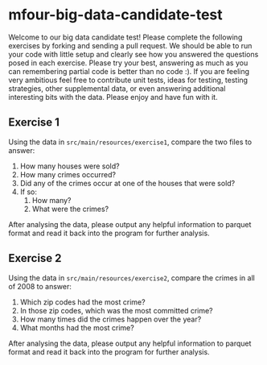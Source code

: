 # mfour-big-data-candidate-test
Welcome to our big data candidate test! Please complete the following exercises by forking and sending a pull request. We should be able to run your code with little setup and clearly see how you answered the questions posed in each exercise. Please try your best, answering as much as you can remembering partial code is better than no code :). If you are feeling very ambitious feel free to contribute unit tests, ideas for testing, testing strategies, other supplemental data, or even answering additional interesting bits with the data. Please enjoy and have fun with it.

## Exercise 1
Using the data in `src/main/resources/exercise1`, compare the two files to answer:

1. How many houses were sold?
1. How many crimes occurred?
1. Did any of the crimes occur at one of the houses that were sold?
1. If so:
   1. How many?
   1. What were the crimes?

After analysing the data, please output any helpful information to parquet format and read it back into the program for further analysis.

## Exercise 2
Using the data in `src/main/resources/exercise2`, compare the crimes in all of 2008 to answer:

1. Which zip codes had the most crime?
1. In those zip codes, which was the most committed crime?
1. How many times did the crimes happen over the year?
1. What months had the most crime?

After analysing the data, please output any helpful information to parquet format and read it back into the program for further analysis.
